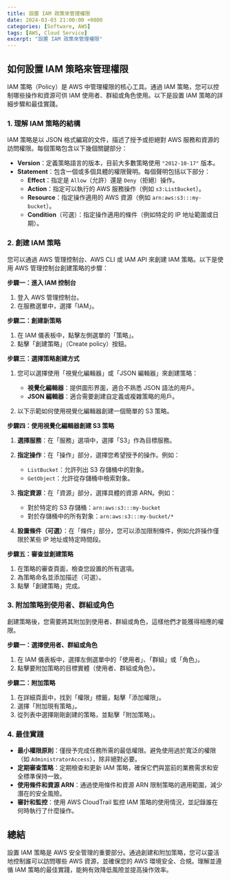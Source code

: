 ```yaml
---
title: 設置 IAM 政策來管理權限
date: 2024-03-03 21:00:00 +0800
categories: [Software, AWS]
tags: [AWS, Cloud Service] 
excerpt: "設置 IAM 政策來管理權限"
---
```


## 如何設置 IAM 策略來管理權限

IAM 策略（Policy）是 AWS 中管理權限的核心工具。通過 IAM 策略，您可以控制哪些操作和資源可供 IAM 使用者、群組或角色使用。以下是設置 IAM 策略的詳細步驟和最佳實踐。

### 1. **理解 IAM 策略的結構**

IAM 策略是以 JSON 格式編寫的文件，描述了授予或拒絕對 AWS 服務和資源的訪問權限。每個策略包含以下幾個關鍵部分：

- **Version**：定義策略語言的版本，目前大多數策略使用 `"2012-10-17"` 版本。
- **Statement**：包含一個或多個具體的權限聲明。每個聲明包括以下部分：
  - **Effect**：指定是 `Allow`（允許）還是 `Deny`（拒絕）操作。
  - **Action**：指定可以執行的 AWS 服務操作（例如 `s3:ListBucket`）。
  - **Resource**：指定操作適用的 AWS 資源（例如 `arn:aws:s3:::my-bucket`）。
  - **Condition**（可選）：指定操作適用的條件（例如特定的 IP 地址範圍或日期）。

### 2. **創建 IAM 策略**

您可以通過 AWS 管理控制台、AWS CLI 或 IAM API 來創建 IAM 策略。以下是使用 AWS 管理控制台創建策略的步驟：

**步驟一：進入 IAM 控制台**

1. 登入 AWS 管理控制台。
2. 在服務選單中，選擇「IAM」。

**步驟二：創建新策略**

1. 在 IAM 儀表板中，點擊左側選單的「策略」。
2. 點擊「創建策略」（Create policy）按鈕。

**步驟三：選擇策略創建方式**

1. 您可以選擇使用「視覺化編輯器」或「JSON 編輯器」來創建策略：
   - **視覺化編輯器**：提供圖形界面，適合不熟悉 JSON 語法的用戶。
   - **JSON 編輯器**：適合需要創建自定義或複雜策略的用戶。

2. 以下示範如何使用視覺化編輯器創建一個簡單的 S3 策略。

**步驟四：使用視覺化編輯器創建 S3 策略**

1. **選擇服務**：在「服務」選項中，選擇「S3」作為目標服務。
2. **指定操作**：在「操作」部分，選擇您希望授予的操作。例如：
   - `ListBucket`：允許列出 S3 存儲桶中的對象。
   - `GetObject`：允許從存儲桶中檢索對象。

3. **指定資源**：在「資源」部分，選擇具體的資源 ARN。例如：
   - 對於特定的 S3 存儲桶：`arn:aws:s3:::my-bucket`
   - 對於存儲桶中的所有對象：`arn:aws:s3:::my-bucket/*`

4. **設置條件（可選）**：在「條件」部分，您可以添加限制條件，例如允許操作僅限於某些 IP 地址或特定時間段。

**步驟五：審查並創建策略**

1. 在策略的審查頁面，檢查您設置的所有選項。
2. 為策略命名並添加描述（可選）。
3. 點擊「創建策略」完成。

### 3. **附加策略到使用者、群組或角色**

創建策略後，您需要將其附加到使用者、群組或角色，這樣他們才能獲得相應的權限。

**步驟一：選擇使用者、群組或角色**

1. 在 IAM 儀表板中，選擇左側選單中的「使用者」、「群組」或「角色」。
2. 點擊要附加策略的目標實體（使用者、群組或角色）。

**步驟二：附加策略**

1. 在詳細頁面中，找到「權限」標籤，點擊「添加權限」。
2. 選擇「附加現有策略」。
3. 從列表中選擇剛剛創建的策略，並點擊「附加策略」。

### 4. **最佳實踐**

- **最小權限原則**：僅授予完成任務所需的最低權限。避免使用過於寬泛的權限（如 `AdministratorAccess`），除非絕對必要。
- **定期審查策略**：定期檢查和更新 IAM 策略，確保它們與當前的業務需求和安全標準保持一致。
- **使用條件和資源 ARN**：通過使用條件和資源 ARN 限制策略的適用範圍，減少潛在的安全風險。
- **審計和監控**：使用 AWS CloudTrail 監控 IAM 策略的使用情況，並記錄誰在何時執行了什麼操作。

## 總結

設置 IAM 策略是 AWS 安全管理的重要部分。通過創建和附加策略，您可以靈活地控制誰可以訪問哪些 AWS 資源，並確保您的 AWS 環境安全、合規。理解並遵循 IAM 策略的最佳實踐，能夠有效降低風險並提高操作效率。
